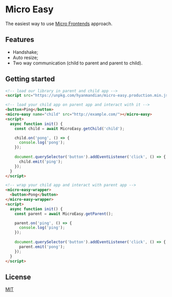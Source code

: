 # Micro Easy

The easiest way to use [Micro Frontends](https://micro-frontends.org/) approach.

## Features

- Handshake;
- Auto resize;
- Two way communication (child to parent and parent to child).

## Getting started

```html
<!-- load our library in parent and child app -->
<script src="https://unpkg.com/hyanmandian/micro-easy.production.min.js"></script>

<!-- load your child app on parent app and interact with it -->
<button>Ping</button>
<micro-easy name="child" src="http://example.com/"></micro-easy>
<script>
  async function init() {
    const child = await MicroEasy.getChild('child');

    child.on('pong', () => {
      console.log('pong');
    });
  
    document.querySelector('button').addEventListener('click', () => {
      child.emit('ping');
    });
  }
</script>

<!-- wrap your child app and interact with parent app -->
<micro-easy-wrapper>
  <button>Pong</button>
</micro-easy-wrapper>
<script>
  async function init() {
    const parent = await MicroEasy.getParent();

    parent.on('ping', () => {
      console.log('ping');
    });
  
    document.querySelector('button').addEventListener('click', () => {
      parent.emit('pong');
    });
  }
</script>
```

## License

[MIT](LICENSE)
